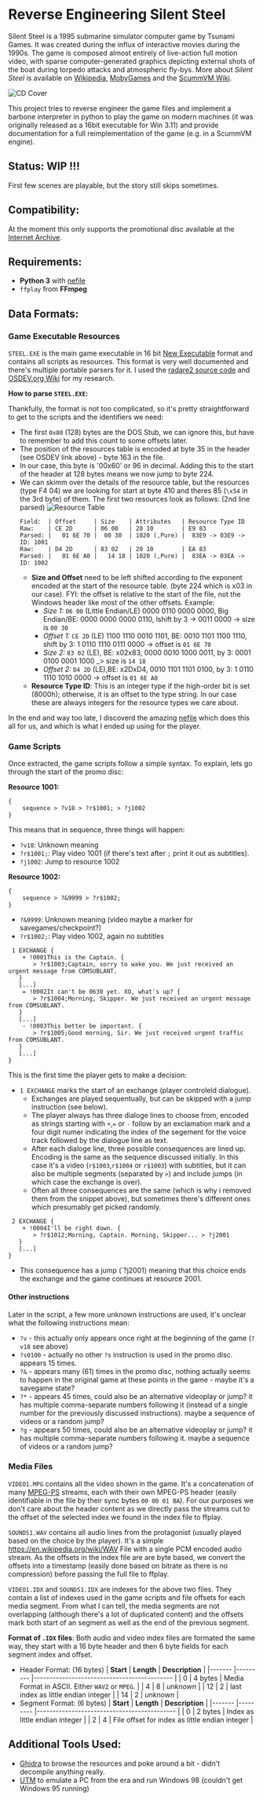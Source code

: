 # Reverse Engineering Silent Steel

Silent Steel is a 1995 submarine simulator computer game by Tsunami Games. It was created during the influx of interactive movies during the 1990s. The game is composed almost entirely of live-action full motion video, with sparse computer-generated graphics depicting external shots of the boat during torpedo attacks and atmospheric fly-bys. More about _Silent Steel_ is available on [Wikipedia](https://en.wikipedia.org/wiki/Silent_Steel), [MobyGames](https://www.mobygames.com/game/7993/silent-steel/) and the [ScummVM Wiki](https://wiki.scummvm.org/index.php/Silent_Steel).

![CD Cover](cover.jpg)

This project tries to reverse engineer the game files and implement a barbone interpreter in python to play the game on modern machines (it was originally released as a 16bit executable for Win 3.11) and provide documentation for a full reimplementation of the game (e.g. in a ScummVM engine).

## Status: WIP !!!

First few scenes are playable, but the story still skips sometimes.

## Compatibility:

At the moment this only supports the promotional disc available at the [Internet Archive](https://archive.org/details/silentsteeldisconepromotional).

## Requirements:

- **Python 3** with [nefile](https://github.com/npjg/nefile)
- `ffplay` from **FFmpeg**

## Data Formats:

### Game Executable Resources

`STEEL.EXE` is the main game executable in 16 bit [New Executable](https://en.wikipedia.org/wiki/New_Executable) format and contains all scripts as resources. This format is very well documented and there's multiple portable parsers for it. I used the [radare2 source code](https://github.com/radareorg/radare2/blob/master/libr/bin/format/ne) and [OSDEV.org Wiki](https://wiki.osdev.org/NE) for my research.

**How to parse `STEEL.EXE`:**

Thankfully, the format is not too complicated, so it's pretty straightforward to get to the scripts and the identifiers we need:

- The first `0x80` (128) bytes are the DOS Stub, we can ignore this, but have to remember to add this count to some offsets later.
- The position of the resources table is encoded at byte 35 in the header (see OSDEV link above) - byte 163 in the file.
- In our case, this byte is '00x60' or 96 in decimal. Adding this to the start of the header at 128 bytes means we now jump to byte 224.
- We can skimm over the details of the resource table, but the resources (type F4 04) we are looking for start at byte 410 and theres 85 (`\x54` in the 3rd byte) of them. The first two resources look as follows: (2nd line parsed)
  ![Resource Table](steel_exe-resource-table.png)
  ```
  Field:  | Offset     | Size    | Attributes   | Resource Type ID
  Raw:    | CE 2D      | 06 00   | 20 10        | E9 83
  Parsed: |   01 6E 70 |  00 30  | 1020 (,Pure) |  83E9 -> 03E9 -> ID: 1001
  Raw:    | D4 2D      | 83 02   | 20 10        | EA 83
  Parsed: |   01 6E A0 |   14 18 | 1020 (,Pure) |  83EA -> 03EA -> ID: 1002
  ```
  - **Size and Offset** need to be left shifted according to the exponent encoded at the start of the resource table. (byte 224 which is x03 in our case). FYI: the offset is relative to the start of the file, not the Windows header like most of the other offsets. Example:
    - _Size 1:_ `06 00` (Little Endian/LE) 0000 0110 0000 0000, Big Endian/BE: 0000 0000 0000 0110, lshift by 3 -> 0011 0000 -> size is `00 30`
    - _Offset 1:_ `CE 2D` (LE) 1100 1110 0010 1101, BE: 0010 1101 1100 1110, shift by 3: 1 0110 1110 0111 0000 -> offset is `01 6E 70`
    - _Size 2:_ `83 02` (LE), BE: x02x83, 0000 0010 1000 0011, by 3: 0001 0100 0001 1000 \_> size is `14 18`
    - _Offset 2:_ `D4 2D` (LE),BE: x2DxD4, 0010 1101 1101 0100, by 3: 1 0110 1110 1010 0000 -> offset is `01 6E A0`
  - **Resource Type ID**: This is an integer type if the high-order bit is set (8000h); otherwise, it is an offset to the type string. In our case these are always integers for the resource types we care about.

In the end and way too late, I discoverd the amazing [nefile](https://github.com/npjg/nefile) which does this all for us, and which is what I ended up using for the player.

### Game Scripts
Once extracted, the game scripts follow a simple syntax. To explain, lets go through the start of the promo disc:

**Resource 1001:**
```
{
    sequence > ?v18 > ?r$1001; > ?j1002 
}
```
This means that in sequence, three things will happen:
  - `?v18`: Unknown meaning
  - `?r$1001;`: Play video 1001 (if there's text after `;` print it out as subtitles). 
  - `?j1002`: Jump to resource 1002 


**Resource 1002:**
```
{
    sequence > ?&9999 > ?r$1002; 
}
```
  - `?&9999`: Unknown meaning (video maybe a marker for savegames/checkpoint?)
  - `?r$1002;`: Play video 1002, again no subtitles 

```
 1 EXCHANGE {
    + !0001This is the Captain. {
       > ?r$1003;Captain, sorry to wake you. We just received an urgent message from COMSUBLANT. 
   }
   [...]
    = !0002It can't be 0630 yet. XO, what's up? {
       > ?r$1004;Morning, Skipper. We just received an urgent message from COMSUBLANT. 
   }
   [...]
    - !0003This better be important. {
       > ?r$1005;Good morning, Sir. We just received urgent traffic from COMSUBLANT. 
   }
   [...]
}
```
This is the first time the player gets to make a decision:
- `1 EXCHANGE` marks the start of an exchange (player controleld dialogue).   
  - Exchanges are played sequentually, but can be skipped with a jump instruction (see below).
  - The player always has three dialoge lines to choose from, encoded as strings starting with `+`,`=` or `-` follow by an exclamation mark and a four digit numer indicating the index of the segement for the voice track followed by the dialogue line as text.
  - After each dialoge line, three possible consequences are lined up. Encoding is the same as the sequence discussed initially. In this case it's a video (`r$1003`,`r$1004` or `r$1003`) with subtitles, but it can also be multiple segments (separated by `>`) and include jumps (in which case the exchange is over). 
  - Often all three consequences are the same (which is why i removed them from the snippet above), but sometimes there's different ones which presumably get picked randomly.

```
 2 EXCHANGE {
    + !0004I'll be right down. {
       > ?r$1012;Morning, Captain. Morning, Skipper... > ?j2001 
   }
   [...]
}
``` 
- This consequence has a jump (`?j2001) meaning that this choice ends the exchange and the game continues at resource 2001.

#### Other instructions
Later in the script, a few more unknown instructions are used, it's unclear what the following instructions mean:
- `?v` - this actually only appears once right at the beginning of the game (`?v18` see above) 
- `?s0100` - actually no other `?s` instruction is used in the promo disc. appears 15 times.
- `?&` - appears many (61) times in the promo disc, nothing actually seems to happen in the original game at these points in the game - maybe it's a savegame state?
- `?*` - appears 45 times, could also be an alternative videoplay or jump? it has multiple comma-separate numbers following it (instead of a single number for the previously discussed instructions). maybe a sequence of videos or a random jump?
- `?g` - appears 50 times, could also be an alternative videoplay or jump? it has multiple comma-separate numbers following it. maybe a sequence of videos or a random jump?


### Media Files

`VIDEO1.MPG` contains all the video shown in the game. It's a concatenation of many [MPEG-PS](https://en.wikipedia.org/wiki/MPEG_program_stream) streams, each with their own MPEG-PS header (easily identifiable in the file by their sync bytes `00 00 01 BA`). For our purposes we don't care about the header content as we directly pass the streams cut to the offset of the selected index we found in the index file to ffplay.

`SOUNDS1.WAV` contains all audio lines from the protagonist (usually played based on the choice by the player). It's a simple https://en.wikipedia.org/wiki/WAV File with a single PCM encoded audio stream. As the offsets in the index file are are byte based, we convert the offsets into a timestamp (easily done based on bitrate as there is no compression) before passing the full file to ffplay.

`VIDEO1.IDX` and `SOUNDS1.IDX` are indexes for the above two files. They contain a list of indexes used in the game scripts and file offsets for each media segment. From what I can tell, the media segments are not overlapping (although there's a lot of duplicated content) and the offsets mark both start of an segment as well as the end of the previous segment.

**Format of `.IDX` files**: Both audio and video index files are formated the same way, they start with a 16 byte header and then 6 byte fields for each segment index and offset.

- Header Format: (16 bytes)
  | **Start** | **Length** | **Description** |
  |------- |--------- |-------------------------------------------- |
  | 0 | 4 bytes | Media Format in ASCII. Either `WAVZ` or `MPEG`. |
  | 4 | 8 | _unknown_ |
  | 12 | 2 | last index as little endian integer |
  | 14 | 2 | _unknown_ |
- Segment Format: (6 bytes)
  | **Start** | **Length** | **Description** |
  |------- |--------- |-------------------------------------------- |
  | 0 | 2 bytes | Index as little endian integer |
  | 2 | 4 | File offset for index as little endian integer |

## Additional Tools Used:

- [Ghidra](https://ghidra-sre.org/) to browse the resources and poke around a bit - didn't decompile anything really.
- [UTM](https://github.com/utmapp/UTM) to emulate a PC from the era and run Windows 98 (couldn't get Windows 95 running)
